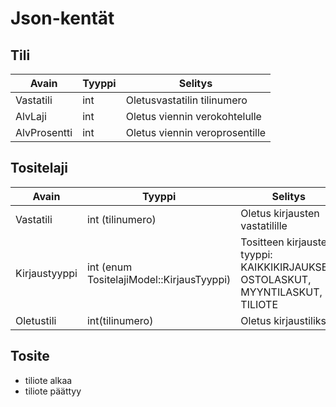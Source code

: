 Json-kentät
===========

Tili
---

Avain	| Tyyppi 	|  Selitys
-------------|------------|------------------
Vastatili	| int		| Oletusvastatilin tilinumero
AlvLaji	| int		| Oletus viennin verokohtelulle
AlvProsentti| int	| Oletus viennin veroprosentille

Tositelaji
-----

Avain   | Tyyppi  |  Selitys
--------|---------|-----------------
Vastatili | int (tilinumero) | Oletus kirjausten vastatilille
Kirjaustyyppi | int (enum TositelajiModel::KirjausTyyppi) | Tositteen kirjausten tyyppi: KAIKKIKIRJAUKSET, OSTOLASKUT, MYYNTILASKUT, TILIOTE
Oletustili  |  int(tilinumero)  | Oletus kirjaustiliksi

Tosite
------

- tiliote alkaa
- tiliote päättyy
